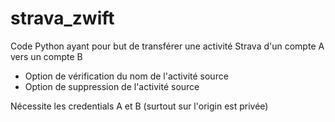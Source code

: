# strava_zwift

Code Python ayant pour but de transférer une activité Strava d'un compte A vers un compte B

 - Option de vérification du nom de l'activité source
 - Option de suppression de l'activité source

Nécessite les credentials A et B (surtout sur l'origin est privée)
